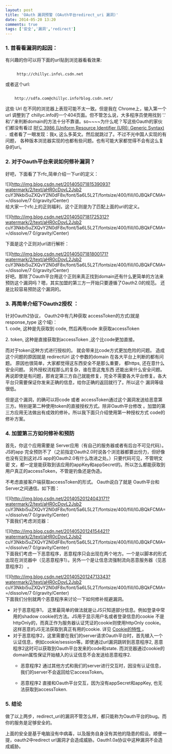 ```yaml
---
layout: post
title: 'OAuth 漏洞预警 (OAuth平台redirect_uri 漏洞)'
date: 2014-05-20 13:20
comments: true
tags: ['安全','漏洞','redirect']
---
```


  
###  1\. 首看看漏洞的起因：  
有兴趣的你可以将下面的url贴到浏览器看看效果:

```

     http://chillyc.info\.csdn.net  
```

或者这个url:

```

    http://sdfa.com@chillyc.info?blog.csdn.net/
```

这些 Url 在不同的浏览器上表现可能不太一致。但是我在 Chrome上，输入第一个url 调整到了
chillyc.info的一个404页面。但不管怎么说，大多程序员使用找到 '.'
和'/'来判断domain的方法十分不靠谱。so~~~~为什么呢？写这些Oauth的家伙们都没有看过 [ RFC 3986 (Uniform
Resource Identifier (URI): Generic Syntax)
](http://tools.ietf.org/html/rfc3986#section-1.1.1) .  或者看了一眼发现：我x,
这么多英文。然后就跳过了。不过不光中国人实现的有问题， 各种版本浏览器实现的也都有些问题。也有可能大家都觉得不会有这么复杂的uri。  
[ ](http://tools.ietf.org/html/rfc3986#section-1.1.1)

###  2\. 对于Oauth平台来说如何修补漏洞？

好吧，下面看了下rfc,简单介绍一下uri的定义：

![](http://img.blog.csdn.net/20140507181539093?watermark/2/text/aHR0cDovL2Jsb2
cuY3Nkbi5uZXQvY2N0dF8x/font/5a6L5L2T/fontsize/400/fill/I0JBQkFCMA==/dissolve/7
0/gravity/Center)  
给大家一个rfc上的正则福利，这个正则是为了匹配上面的uri的定义。

![](http://img.blog.csdn.net/20140507181725312?watermark/2/text/aHR0cDovL2Jsb2
cuY3Nkbi5uZXQvY2N0dF8x/font/5a6L5L2T/fontsize/400/fill/I0JBQkFCMA==/dissolve/7
0/gravity/Center)

下面是这个正则对url进行解析：

![](http://img.blog.csdn.net/20140507181800171?watermark/2/text/aHR0cDovL2Jsb2
cuY3Nkbi5uZXQvY2N0dF8x/font/5a6L5L2T/fontsize/400/fill/I0JBQkFCMA==/dissolve/7
0/gravity/Center)  
好吧。那除了Oauth平台用这个正则来真正找到domain还有什么更简单的方法来预防这个漏洞吗？嗯，其实加盟的第三方一开始只要遵循了Oauth2.0的规范。
还是比较容易预防这个漏洞的。

###  3\. 再简单介绍下Oauth2授权 ：

针对Oauth2协议， Oauth2中有几种获取 accessToken的方式(就是response_type 这个域)：  
1\. code, 这种是先获取到 code, 然后再用code 来获取accessToken

2\. token, 这种是直接获取到accessToken ,这个比code更加直接。

而对于token这种方式进行授权的。 就会带来比code方式更加危险的问题。 造成这个问题的原因就是 redirectUrl 这个参数的domain
在各大平台上判断的都有问题。 原因也很简单，大家都觉得这东西安全不是那么重要， 都https, 还在意什么安全问题。 另外授权流程那么的复杂，谁在意这鬼东西
还能出来什么安全问题。再说即使是有问题，那肯定第三方自己就能修复，完全不需要各大平台修复。各大平台只需要保证你发来正确的信息，给你正确的返回就行了。所以这个
漏洞等级很低。

但是这个漏洞，的确可以将code 或者 accessToken通过这个漏洞发送给恶意第三方。特别是第二种使用token的直接授权方式。除非Oauth平台修改
。加盟的第三方应用无法做出有成效的修补。所以我下面只介绍使用第一种授权方式 code的修补方案。

###  4\. 加盟第三方如何修补和预防  
首先，你这个应用需要是 Server应用（有自己的服务器或者有后台不可见代码）。 JS的app
完全预防不了（之前指定Oauth2.0时说各个浏览器都要出份力，但好像也没有见到这对JS app的Oauth2.0有什么改进之处。）只要代码可见，不管明文密
文，都一定是能获取到该应用的appKey和appSecret的。所以怎么都能获取到用户真正的accessToken，不管是钓鱼还是伪造。

不考虑直接客户端获取accessToken的形式。 Oauth说白了就是 Oauth平台和Server之间通信。如下图：

![](http://img.blog.csdn.net/20140520124043171?watermark/2/text/aHR0cDovL2Jsb2
cuY3Nkbi5uZXQvY2N0dF8x/font/5a6L5L2T/fontsize/400/fill/I0JBQkFCMA==/dissolve/7
0/gravity/Center)  
下面我们考虑浏览器：

![](http://img.blog.csdn.net/20140520124154421?watermark/2/text/aHR0cDovL2Jsb2
cuY3Nkbi5uZXQvY2N0dF8x/font/5a6L5L2T/fontsize/400/fill/I0JBQkFCMA==/dissolve/7
0/gravity/Center)  
下面我们考虑一下恶意程序，恶意程序只会出现在两个地方。一个是以脚本的形式出现在浏览器中（见恶意程序1）。另外一个是让信息流强制流向恶意服务器（见恶意程序2）
。

![](http://img.blog.csdn.net/20140520124713343?watermark/2/text/aHR0cDovL2Jsb2
cuY3Nkbi5uZXQvY2N0dF8x/font/5a6L5L2T/fontsize/400/fill/I0JBQkFCMA==/dissolve/7
0/gravity/Center)  
下面我们分别就两个恶意程序来讨论一下如何修补规避漏洞。  
  * 对于恶意程序1， 这里最简单的做法就是让JS只知道部分信息。例如登录中常用的shadow cookie的方法。JS用于显示用户名或者登录信息的cookie 不是httpOnly的，而真正作为服务器认证凭证的cookie则使用httpOnly cookie。这样恶意的JS无法获取到真正有用的cookie. 详见 [ Cookie的特性 ](http://chillyc.info/blog/2012/05/11/cookie/) 。 
  * 对于恶意程序2，这里需要在我们的server请求Oauth平台时，首先植入一个认证信息，例如cookie/session等。即使通过url漏洞跳转到恶意程序2, 恶意程序2这时可以获取到Oauth平台发来的code和state. 而浏览器通过cookie的domain属性保证开始植入的认证信息不会发送给恶意程序2. 
    * 恶意程序2 通过其他方式和我们的server进行交互时，因没有认证信息，我们的server不会返回给它accessToken。   

    * 恶意程序2 直接和Oauth平台交互，因为没有appSecret和appKey, 也无法获取到accessToken.   
###  5\. 结论  
做了以上两步，redirect_uri的漏洞不管怎么样，都只能称为Oauth平台的bug。而你的服务是足够安全的。

上面的安全是基于电脑没有中病毒，以及服务自身没有其他的隐患的假设。顺便一提，oauth2中redirect
url漏洞才会造成威胁。Oauth1.0a协议中这种漏洞不会造成威胁。  
[  
](http://tools.ietf.org/html/rfc3986#section-1.1.1)

